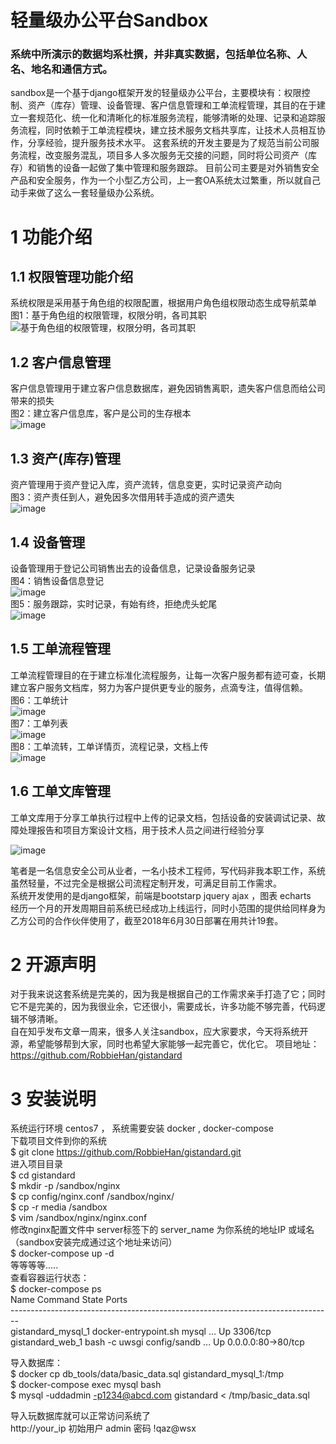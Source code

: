 # 轻量级办公平台Sandbox
### 系统中所演示的数据均系杜撰，并非真实数据，包括单位名称、人名、地名和通信方式。
sandbox是一个基于django框架开发的轻量级办公平台，主要模块有：权限控制、资产（库存）管理、设备管理、客户信息管理和工单流程管理，其目的在于建立一套规范化、统一化和清晰化的标准服务流程，能够清晰的处理、记录和追踪服务流程，同时依赖于工单流程模块，建立技术服务文档共享库，让技术人员相互协作，分享经验，提升服务技术水平。
这套系统的开发主要是为了规范当前公司服务流程，改变服务混乱，项目多人多次服务无交接的问题，同时将公司资产（库存）和销售的设备一起做了集中管理和服务跟踪。
目前公司主要是对外销售安全产品和安全服务，作为一个小型乙方公司，上一套OA系统太过繁重，所以就自己动手来做了这么一套轻量级办公系统。
# 1 功能介绍
## 1.1 权限管理功能介绍
系统权限是采用基于角色组的权限配置，根据用户角色组权限动态生成导航菜单<br>
图1：基于角色组的权限管理，权限分明，各司其职<br>
![基于角色组的权限管理，权限分明，各司其职](https://github.com/RobbieHan/gistandard/blob/407d849d10f56e6d0a710449443bf98efd5dcaf7/media/sandbox-image/001.jpg)
## 1.2 客户信息管理
客户信息管理用于建立客户信息数据库，避免因销售离职，遗失客户信息而给公司带来的损失<br>
图2：建立客户信息库，客户是公司的生存根本<br>
![image](https://github.com/RobbieHan/gistandard/blob/a21aa36901cc4858c7a4a420e84d6d55ac202814/media/sandbox-image/002.jpg)<br>
## 1.3 资产(库存)管理
资产管理用于资产登记入库，资产流转，信息变更，实时记录资产动向<br>
图3：资产责任到人，避免因多次借用转手造成的资产遗失<br>
![image](https://github.com/RobbieHan/gistandard/blob/a21aa36901cc4858c7a4a420e84d6d55ac202814/media/sandbox-image/003.jpg)<br>
## 1.4 设备管理
设备管理用于登记公司销售出去的设备信息，记录设备服务记录<br>
图4：销售设备信息登记<br>
![image](https://github.com/RobbieHan/gistandard/blob/a21aa36901cc4858c7a4a420e84d6d55ac202814/media/sandbox-image/004-1.jpg)<br>
图5：服务跟踪，实时记录，有始有终，拒绝虎头蛇尾<br>
![image](https://github.com/RobbieHan/gistandard/blob/cdfecc98a36e129af6579695e637ce6d9486dfa0/media/sandbox-image/004-1.jpg)<br>
## 1.5 工单流程管理
工单流程管理目的在于建立标准化流程服务，让每一次客户服务都有迹可查，长期建立客户服务文档库，努力为客户提供更专业的服务，点滴专注，值得信赖。<br>
图6：工单统计<br>
![image](https://github.com/RobbieHan/gistandard/blob/cdfecc98a36e129af6579695e637ce6d9486dfa0/media/sandbox-image/005-1.jpg)<br>
图7：工单列表<br>
![image](https://github.com/RobbieHan/gistandard/blob/cdfecc98a36e129af6579695e637ce6d9486dfa0/media/sandbox-image/005-2.jpg)<br>
图8：工单流转，工单详情页，流程记录，文档上传<br>
![image](https://github.com/RobbieHan/gistandard/blob/cdfecc98a36e129af6579695e637ce6d9486dfa0/media/sandbox-image/005-3.jpg)<br>
## 1.6 工单文库管理
工单文库用于分享工单执行过程中上传的记录文档，包括设备的安装调试记录、故障处理报告和项目方案设计文档，用于技术人员之间进行经验分享<br>

![image](https://github.com/RobbieHan/gistandard/blob/cdfecc98a36e129af6579695e637ce6d9486dfa0/media/sandbox-image/006.jpg)<br>

笔者是一名信息安全公司从业者，一名小技术工程师，写代码非我本职工作，系统虽然轻量，不过完全是根据公司流程定制开发，可满足目前工作需求。<br>
系统开发使用的是django框架，前端是bootstarp jquery ajax ，图表 echarts<br>
经历一个月的开发周期目前系统已经成功上线运行，同时小范围的提供给同样身为乙方公司的合作伙伴使用了，截至2018年6月30日部署在用共计19套。<br>

# 2 开源声明
对于我来说这套系统是完美的，因为我是根据自己的工作需求亲手打造了它；同时它不是完美的，因为我很业余，它还很小，需要成长，许多功能不够完善，代码逻辑不够清晰。<br>
自在知乎发布文章一周来，很多人关注sandbox，应大家要求，今天将系统开源，希望能够帮到大家，同时也希望大家能够一起完善它，优化它。
项目地址：https://github.com/RobbieHan/gistandard

# 3 安装说明
系统运行环境 centos7 ， 系统需要安装 docker , docker-compose<br>
下载项目文件到你的系统<br>
$ git clone https://github.com/RobbieHan/gistandard.git<br>
进入项目目录<br>
$ cd gistandard <br>
$ mkdir -p /sandbox/nginx <br>
$ cp config/nginx.conf /sandbox/nginx/ <br>
$ cp -r media /sandbox <br>
$ vim /sandbox/nginx/nginx.conf <br>
修改nginx配置文件中 server标签下的 server_name 为你系统的地址IP 或域名（sandbox安装完成通过这个地址来访问）<br>
$ docker-compose up -d <br>
等等等等.....<br>
查看容器运行状态：<br>
$ docker-compose ps <br>
       Name                     Command               State         Ports       <br>
--------------------------------------------------------------------------------<br>
gistandard_mysql_1   docker-entrypoint.sh mysql ...   Up      3306/tcp          <br>
gistandard_web_1     bash -c uwsgi config/sandb ...   Up      0.0.0.0:80->80/tcp<br>

导入数据库：<br>
$ docker cp db_tools/data/basic_data.sql gistandard_mysql_1:/tmp <br>
$ docker-compose exec mysql bash<br>
$ mysql -uddadmin -p1234@abcd.com gistandard < /tmp/basic_data.sql <br>

导入玩数据库就可以正常访问系统了 <br>
http://your_ip   初始用户 admin  密码 !qaz@wsx <br>
